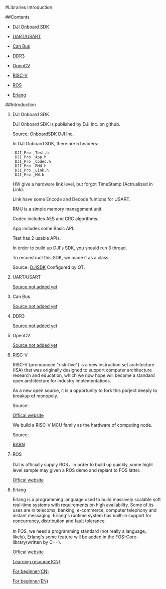 #Libraries Introduction

##Contents

- [DJI Onboard SDK](#user-content-1)

- [UART/USART](#user-content-2)

- [Can Bus](#user-content-3)

- [DDR3](#user-content-4)

- [OpenCV](#user-content-5)

- [RISC-V](#user-content-6)

- [ROS](#user-content-7)

- [Erlang](#user-content-8)


##Introduction

1. <p id="1"> DJI Onboard SDK

	DJI Onboard SDK is published by DJI Inc. on github.
	
	Source:
	[OnboardSDK DJI Inc.](https://github.com/dji-sdk/Onboard-SDK)
	
	
	In DJI Onboard SDK, there are 5 headers:

		DJI_Pro _Test.h
		DJI_Pro _App.h
		DJI_Pro _Codec.h
		DJI_Pro _RMU.h
		DJI_Pro _Link.h
		DJI_Pro _HW.h

	HW give a hardware link level, but forgot TimeStamp (Actrualized in Link).

	Link have some Encode and Decode funtions for USART.

	RMU is a simple memory management unit.
	
	Codec includes AES and CRC algorithms.

	App includes some Basic API.

	Test has 2 usable APIs.

	In order to build up DJI's SDK, you should run 3 thread.

	To reconstruct this SDK, we made it as a class.

	Source:
	[DJISDK](https://github.com/justwillim/FOS/tree/Development/Lib/DJISDK)
	Configured by QT.

2. <p id="2"> UART/USART
	

	[Source not added yet](Document/EN/Libs.md)

3. <p id="3"> Can Bus
	

	[Source not added yet](Document/EN/Libs.md)

4. <p id="4"> DDR3
	

	[Source not added yet](Document/EN/Libs.md)

5. <p id="5"> OpenCV


	[Source not added yet](Document/EN/Libs.md)

6. <p id="6">RISC-V

	RISC-V (pronounced "risk-five") is a new instruction set architecture (ISA) that was originally designed to support computer architecture research and education, which we now hope will become a standard open architecture for industry implementations. 
 	
	As a new open source, it is a opportunity to fork this porject deeply to breakup of monopoly.

	Source:

	[Offical website](http://riscv.org/)

	We build a RISC-V MCU family as the hardware of computing node.

	Source:
	
	[BARN](Lib/RISCV/README.md)

7. <P id="7">ROS

	DJI is officially supply ROS，in order to build up quickly, some highl level sample may given a ROS demo and replant to FOS latter. 

	[Offical website](http://www.ros.org/)

8. <P id="8">Erlang	

	Erlang is a programming language used to build massively scalable soft real-time systems with requirements on high availability. Some of its uses are in telecoms, banking, e-commerce, computer telephony and instant messaging. Erlang's runtime system has built-in support for concurrency, distribution and fault tolerance.

	In FOS, we need a programming standard (not really a language， likely), Erlang's some feature will be added in the FOS-Core-library(written by C++).


	[Offical website](http://www.erlang.org/)
	
	[Learning resource(CN)](http://www.erlang-cn.com/)
	
	[For beginner(CN)](http://pan.baidu.com/s/1tcZzO)

	[For beginner(EN)](http://pan.baidu.com/s/1EbLok)

		
 
		